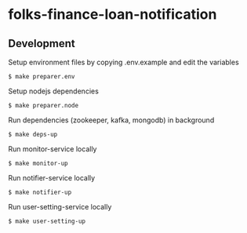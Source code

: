 # folks-finance-loan-notification

## Development
Setup environment files by copying .env.example and edit the variables
```shell
$ make preparer.env
```

Setup nodejs dependencies
```shell
$ make preparer.node
```

Run dependencies (zookeeper, kafka, mongodb) in background
```shell
$ make deps-up
```

Run monitor-service locally
```shell
$ make monitor-up
```

Run notifier-service locally
```shell
$ make notifier-up
```

Run user-setting-service locally
```shell
$ make user-setting-up
```
